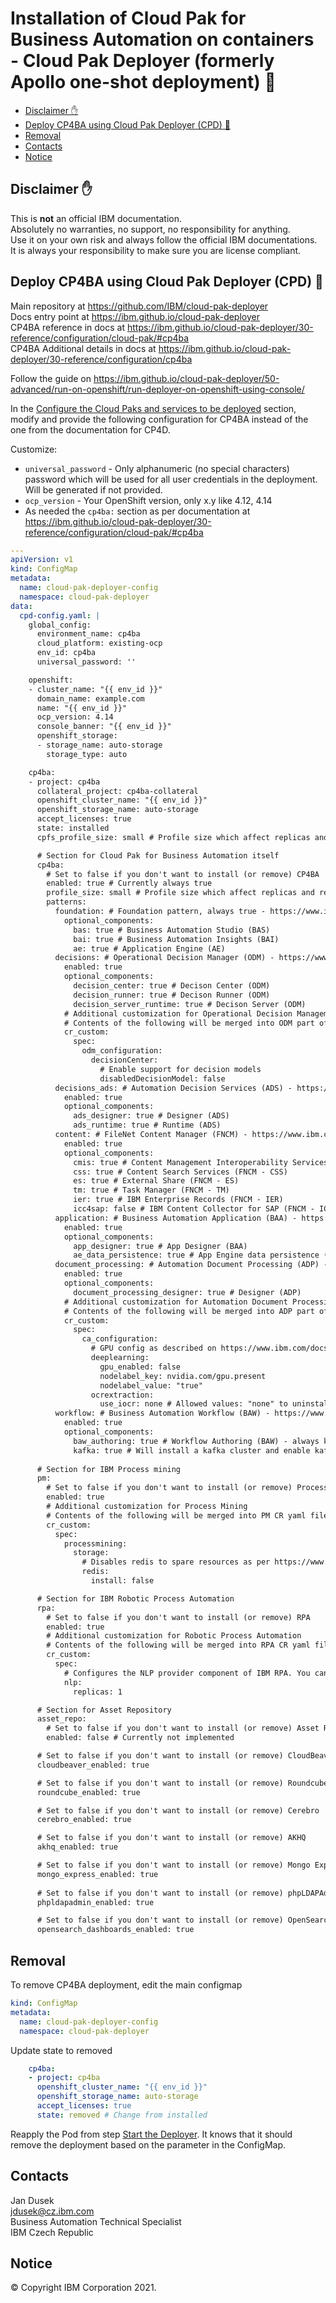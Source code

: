 # Installation of Cloud Pak for Business Automation on containers - Cloud Pak Deployer (formerly Apollo one-shot deployment) 🔫 <!-- omit in toc -->

- [Disclaimer ✋](#disclaimer-)
- [Deploy CP4BA using Cloud Pak Deployer (CPD) 🚀](#deploy-cp4ba-using-cloud-pak-deployer-cpd-)
- [Removal](#removal)
- [Contacts](#contacts)
- [Notice](#notice)

## Disclaimer ✋

This is **not** an official IBM documentation.  
Absolutely no warranties, no support, no responsibility for anything.  
Use it on your own risk and always follow the official IBM documentations.  
It is always your responsibility to make sure you are license compliant.

## Deploy CP4BA using Cloud Pak Deployer (CPD) 🚀

Main repository at https://github.com/IBM/cloud-pak-deployer  
Docs entry point at https://ibm.github.io/cloud-pak-deployer  
CP4BA reference in docs at https://ibm.github.io/cloud-pak-deployer/30-reference/configuration/cloud-pak/#cp4ba  
CP4BA Additional details in docs at https://ibm.github.io/cloud-pak-deployer/30-reference/configuration/cp4ba  

Follow the guide on https://ibm.github.io/cloud-pak-deployer/50-advanced/run-on-openshift/run-deployer-on-openshift-using-console/

In the [Configure the Cloud Paks and services to be deployed](https://ibm.github.io/cloud-pak-deployer/50-advanced/run-on-openshift/run-deployer-on-openshift-using-console/#configure-the-cloud-paks-and-service-to-be-deployed) section, modify and provide the following configuration for CP4BA instead of the one from the documentation for CP4D.

Customize:
- `universal_password` - Only alphanumeric (no special characters) password which will be used for all user credentials in the deployment. Will be generated if not provided.
- `ocp_version` - Your OpenShift version, only x.y like 4.12, 4.14
- As needed the `cp4ba:` section as per documentation at https://ibm.github.io/cloud-pak-deployer/30-reference/configuration/cloud-pak/#cp4ba  

```yaml
---
apiVersion: v1
kind: ConfigMap
metadata:
  name: cloud-pak-deployer-config
  namespace: cloud-pak-deployer
data:
  cpd-config.yaml: |
    global_config:
      environment_name: cp4ba
      cloud_platform: existing-ocp
      env_id: cp4ba
      universal_password: ''

    openshift:
    - cluster_name: "{{ env_id }}"
      domain_name: example.com
      name: "{{ env_id }}"
      ocp_version: 4.14
      console_banner: "{{ env_id }}"
      openshift_storage:
      - storage_name: auto-storage
        storage_type: auto

    cp4ba:
    - project: cp4ba
      collateral_project: cp4ba-collateral
      openshift_cluster_name: "{{ env_id }}"
      openshift_storage_name: auto-storage
      accept_licenses: true
      state: installed
      cpfs_profile_size: small # Profile size which affect replicas and resources of Pods of CPFS as per https://www.ibm.com/docs/en/cpfs?topic=operator-hardware-requirements-recommendations-foundational-services

      # Section for Cloud Pak for Business Automation itself
      cp4ba:
        # Set to false if you don't want to install (or remove) CP4BA
        enabled: true # Currently always true
        profile_size: small # Profile size which affect replicas and resources of Pods as per https://www.ibm.com/docs/en/cloud-paks/cp-biz-automation/latest?topic=pcmppd-system-requirements
        patterns:
          foundation: # Foundation pattern, always true - https://www.ibm.com/docs/en/cloud-paks/cp-biz-automation/22.0.2?topic=deployment-capabilities-production-deployments#concept_c2l_1ks_fnb__foundation
            optional_components:
              bas: true # Business Automation Studio (BAS) 
              bai: true # Business Automation Insights (BAI)
              ae: true # Application Engine (AE)
          decisions: # Operational Decision Manager (ODM) - https://www.ibm.com/docs/en/cloud-paks/cp-biz-automation/22.0.2?topic=deployment-capabilities-production-deployments#concept_c2l_1ks_fnb__odm
            enabled: true
            optional_components:
              decision_center: true # Decison Center (ODM)
              decision_runner: true # Decison Runner (ODM)
              decision_server_runtime: true # Decison Server (ODM)
            # Additional customization for Operational Decision Management
            # Contents of the following will be merged into ODM part of CP4BA CR yaml file. Arrays are overwritten.
            cr_custom:
              spec:
                odm_configuration:
                  decisionCenter:
                    # Enable support for decision models
                    disabledDecisionModel: false
          decisions_ads: # Automation Decision Services (ADS) - https://www.ibm.com/docs/en/cloud-paks/cp-biz-automation/22.0.2?topic=deployment-capabilities-production-deployments#concept_c2l_1ks_fnb__ads
            enabled: true
            optional_components:
              ads_designer: true # Designer (ADS)
              ads_runtime: true # Runtime (ADS)
          content: # FileNet Content Manager (FNCM) - https://www.ibm.com/docs/en/cloud-paks/cp-biz-automation/22.0.2?topic=deployment-capabilities-production-deployments#concept_c2l_1ks_fnb__ecm
            enabled: true
            optional_components:
              cmis: true # Content Management Interoperability Services (FNCM - CMIS)
              css: true # Content Search Services (FNCM - CSS)
              es: true # External Share (FNCM - ES)
              tm: true # Task Manager (FNCM - TM)
              ier: true # IBM Enterprise Records (FNCM - IER)
              icc4sap: false # IBM Content Collector for SAP (FNCM - ICC4SAP) - Currently not implemented
          application: # Business Automation Application (BAA) - https://www.ibm.com/docs/en/cloud-paks/cp-biz-automation/22.0.2?topic=deployment-capabilities-production-deployments#concept_c2l_1ks_fnb__baa
            enabled: true
            optional_components:
              app_designer: true # App Designer (BAA)
              ae_data_persistence: true # App Engine data persistence (BAA)
          document_processing: # Automation Document Processing (ADP) - https://www.ibm.com/docs/en/cloud-paks/cp-biz-automation/22.0.2?topic=deployment-capabilities-production-deployments#concept_c2l_1ks_fnb__adp
            enabled: true
            optional_components: 
              document_processing_designer: true # Designer (ADP)
            # Additional customization for Automation Document Processing
            # Contents of the following will be merged into ADP part of CP4BA CR yaml file. Arrays are overwritten.
            cr_custom:
              spec:
                ca_configuration:
                  # GPU config as described on https://www.ibm.com/docs/en/cloud-paks/cp-biz-automation/22.0.1?topic=resource-configuring-document-processing
                  deeplearning:
                    gpu_enabled: false
                    nodelabel_key: nvidia.com/gpu.present
                    nodelabel_value: "true"
                  ocrextraction:
                    use_iocr: none # Allowed values: "none" to uninstall, "all" or "auto" to install (these are aliases)                         
          workflow: # Business Automation Workflow (BAW) - https://www.ibm.com/docs/en/cloud-paks/cp-biz-automation/22.0.1?topic=deployment-capabilities-production-deployments#concept_c2l_1ks_fnb__baw
            enabled: true
            optional_components:
              baw_authoring: true # Workflow Authoring (BAW) - always keep true if workflow pattern is chosen. BAW Runtime is not implemented.
              kafka: true # Will install a kafka cluster and enable kafka service for workflow authoring.
      
      # Section for IBM Process mining
      pm:
        # Set to false if you don't want to install (or remove) Process Mining
        enabled: true
        # Additional customization for Process Mining
        # Contents of the following will be merged into PM CR yaml file. Arrays are overwritten.
        cr_custom:
          spec:
            processmining:
              storage:
                # Disables redis to spare resources as per https://www.ibm.com/docs/en/process-mining/1.13.2?topic=configurations-custom-resource-definition
                redis:
                  install: false  

      # Section for IBM Robotic Process Automation
      rpa:
        # Set to false if you don't want to install (or remove) RPA
        enabled: true
        # Additional customization for Robotic Process Automation
        # Contents of the following will be merged into RPA CR yaml file. Arrays are overwritten.
        cr_custom:
          spec:
            # Configures the NLP provider component of IBM RPA. You can disable it by specifying 0. https://www.ibm.com/docs/en/rpa/21.0?topic=platform-configuring-rpa-custom-resources#basic-setup
            nlp:
              replicas: 1

      # Section for Asset Repository
      asset_repo:
        # Set to false if you don't want to install (or remove) Asset Repo
        enabled: false # Currently not implemented

      # Set to false if you don't want to install (or remove) CloudBeaver (PostgreSQL, DB2, MSSQL UI)
      cloudbeaver_enabled: true

      # Set to false if you don't want to install (or remove) Roundcube
      roundcube_enabled: true

      # Set to false if you don't want to install (or remove) Cerebro
      cerebro_enabled: true

      # Set to false if you don't want to install (or remove) AKHQ
      akhq_enabled: true

      # Set to false if you don't want to install (or remove) Mongo Express
      mongo_express_enabled: true
      
      # Set to false if you don't want to install (or remove) phpLDAPAdmin
      phpldapadmin_enabled: true

      # Set to false if you don't want to install (or remove) OpenSearch Dashboards
      opensearch_dashboards_enabled: true
```

## Removal

To remove CP4BA deployment, edit the main configmap
```yaml
kind: ConfigMap
metadata:
  name: cloud-pak-deployer-config
  namespace: cloud-pak-deployer
```

Update state to removed
```yaml
    cp4ba:
    - project: cp4ba
      openshift_cluster_name: "{{ env_id }}"
      openshift_storage_name: auto-storage
      accept_licenses: true
      state: removed # Change from installed
```

Reapply the Pod from step [Start the Deployer](https://ibm.github.io/cloud-pak-deployer/50-advanced/run-on-openshift/run-deployer-on-openshift-using-console/#start-the-deployer). It knows that it should remove the deployment based on the parameter in the ConfigMap.

## Contacts

Jan Dusek  
jdusek@cz.ibm.com  
Business Automation Technical Specialist  
IBM Czech Republic

## Notice

© Copyright IBM Corporation 2021.

